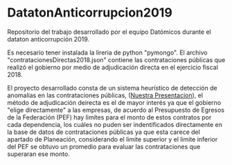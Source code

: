 # DatatonAnticorrupcion2019
Repositorio del trabajo desarrollado por el equipo Datómicos durante el dataton anticorrupción 2019.

Es necesario tener instalada la lireria de python "pymongo". El archivo "contratacionesDirectas2018.json" contiene las contrataciones públicas que realizó el gobierno por medio de adjudicación directa en el ejercicio fiscal 2018.   

El proyecto desarrollado consta de un sistema heurístico de detección de anomalías en las contrataciones públicas, ([Nuestra Presentacion](./presentacion_Datomicos.pptx)), el método de adjudicación deirecta es el de mayor interés ya que el gobierno "elige directamente" a las empresas, de acuerdo al Presupuesto de Egresos de la Federación (PEF) hay limítes para el monto de estos contratos por cada dependencia, los cuáles no puden ser indentificados directamente en la base de datos de contrataciones públicas ya que esta carece del apartado de Planeación, considerando el limite superior y el limite inferior del PEF se obtuvo un promedio para evaluar las contrataciones que superaran ese monto. 

